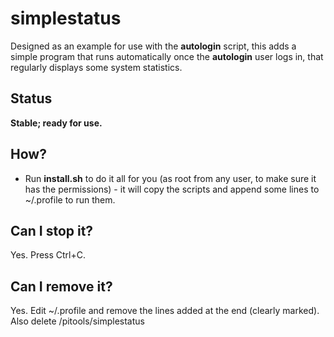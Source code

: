 # simplestatus

Designed as an example for use with the **autologin** script, this adds a simple program that runs automatically once the **autologin** user logs in, that regularly displays some system statistics. 

## Status

**Stable; ready for use.**

## How?

* Run **install.sh** to do it all for you (as root from any user, to make sure it has the permissions) - it will copy the scripts and append some lines to ~/.profile to run them.

## Can I stop it?

Yes. Press Ctrl+C.

## Can I remove it?

Yes. Edit ~/.profile and remove the lines added at the end (clearly marked). Also delete /pitools/simplestatus
